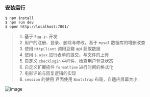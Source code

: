 ### 安装运行
```shell
$ npm install
$ npm run dev
$ open http://localhost:7001/
```

>1. 基于 `Egg.js` 开发
>2. 用户的注册、登录、删除与修改，基于 `mysql` 数据库的增删改查
>3. 使用 `HttpClient` 调用豆瓣 api 获取数据 
>4. 使用 `$.ajax` 进行表单的提交，与文件的上传
>5. 自定义 `checklogin` 中间件，检查用户登录状态
>6. 自定义扩展插件 `formatTime` 进行时间的格式化
>7. 电影评论与回复逻辑的实现
>8. `session` 的使用
> 界面使用 `Bootstrap` 布局，自适应屏幕大小

![image](https://github.com/accforgit/news_tp/blob/master/douban_egg.gif)

